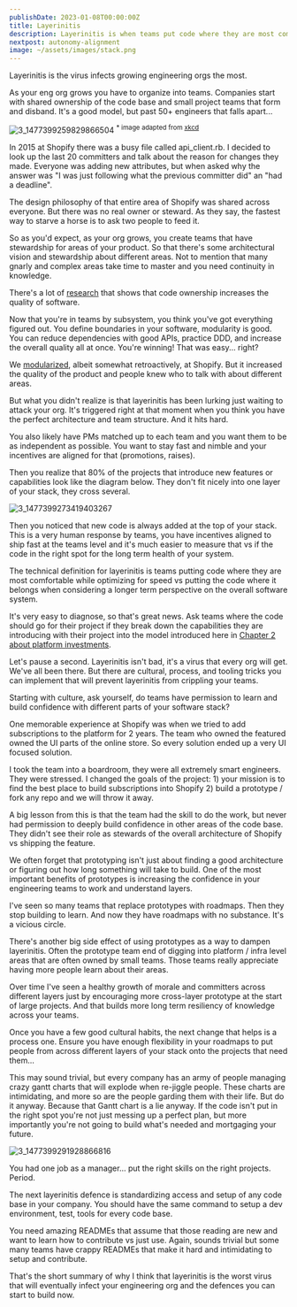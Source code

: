 ```yaml
---
publishDate: 2023-01-08T00:00:00Z
title: Layerinitis
description: Layerinitis is when teams put code where they are most comfortable while optimizing for speed vs putting the code where it belongs when considering a longer term perspective on the overall software system.
nextpost: autonomy-alignment
image: ~/assets/images/stack.png
---
```


Layerinitis is the virus infects growing engineering orgs the most.

As your eng org grows you have to organize into teams. Companies start with shared ownership of the code base and small project teams that form and disband. It's a good model, but past 50+ engineers that falls apart...

![3_1477399259829866504](/images/layerinitis/stack.png)
<sup>\* image adapted from [xkcd](https://xkcd.com/2347/)</sup>

In 2015 at Shopify there was a busy file called api_client.rb. I decided to look up the last 20 committers and talk about the reason for changes they made. Everyone was adding new attributes, but when asked why the answer was "I was just following what the previous committer did" an "had a deadline".

The design philosophy of that entire area of Shopify was shared across everyone. But there was no real owner or steward. As they say, the fastest way to starve a horse is to ask two people to feed it.

So as you'd expect, as your org grows, you create teams that have stewardship for areas of your product. So that there's some architectural vision and stewardship about different areas. Not to mention that many gnarly and complex areas take time to master and you need continuity in knowledge.

There's a lot of [research](https://www.microsoft.com/en-us/research/publication/code-ownership-and-software-quality-a-replication-study/) that shows that code ownership increases the quality of software.

Now that you're in teams by subsystem, you think you've got everything figured out. You define boundaries in your software, modularity is good. You can reduce dependencies with good APIs, practice DDD, and increase the overall quality all at once. You're winning! That was easy... right?

We [modularized](https://shopify.engineering/deconstructing-monolith-designing-software-maximizes-developer-productivity), albeit somewhat retroactively, at Shopify. But it increased the quality of the product and people knew who to talk with about different areas.

But what you didn't realize is that layerinitis has been lurking just waiting to attack your org. It's triggered right at that moment when you think you have the perfect architecture and team structure. And it hits hard.

You also likely have PMs matched up to each team and you want them to be as independent as possible. You want to stay fast and nimble and your incentives are aligned for that (promotions, raises).

Then you realize that 80% of the projects that introduce new features or capabilities look like the diagram below. They don't fit nicely into one layer of your stack, they cross several.

![3_1477399273419403267](/images/layerinitis/stack-projects.jpg)

Then you noticed that new code is always added at the top of your stack. This is a very human response by teams, you have incentives aligned to ship fast at the teams level and it's much easier to measure that vs if the code in the right spot for the long term health of your system.

The technical definition for layerinitis is teams putting code where they are most comfortable while optimizing for speed vs putting the code where it belongs when considering a longer term perspective on the overall software system.

It's very easy to diagnose, so that's great news. Ask teams where the code should go for their project if they break down the capabilities they are introducing with their project into the model introduced here in [Chapter 2 about platform investments](https://twitter.com/jmwind/status/1470894712538103813?s=20).

Let's pause a second. Layerinitis isn't bad, it's a virus that every org will get. We've all been there. But there are cultural, process, and tooling tricks you can implement that will prevent layerinitis from crippling your teams.

Starting with culture, ask yourself, do teams have permission to learn and build confidence with different parts of your software stack?

One memorable experience at Shopify was when we tried to add subscriptions to the platform for 2 years. The team who owned the featured owned the UI parts of the online store. So every solution ended up a very UI focused solution.

I took the team into a boardroom, they were all extremely smart engineers. They were stressed. I changed the goals of the project: 1) your mission is to find the best place to build subscriptions into Shopify 2) build a prototype / fork any repo and we will throw it away.

A big lesson from this is that the team had the skill to do the work, but never had permission to deeply build confidence in other areas of the code base. They didn't see their role as stewards of the overall architecture of Shopify vs shipping the feature.

We often forget that prototyping isn't just about finding a good architecture or figuring out how long something will take to build. One of the most important benefits of prototypes is increasing the confidence in your engineering teams to work and understand layers.

I've seen so many teams that replace prototypes with roadmaps. Then they stop building to learn. And now they have roadmaps with no substance. It's a vicious circle.

There's another big side effect of using prototypes as a way to dampen layerinitis. Often the prototype team end of digging into platform / infra level areas that are often owned by small teams. Those teams really appreciate having more people learn about their areas.

Over time I've seen a healthy growth of morale and committers across different layers just by encouraging more cross-layer prototype at the start of large projects. And that builds more long term resiliency of knowledge across your teams.

Once you have a few good cultural habits, the next change that helps is a process one. Ensure you have enough flexibility in your roadmaps to put people from across different layers of your stack onto the projects that need them...

This may sound trivial, but every company has an army of people managing crazy gantt charts that will explode when re-jiggle people. These charts are intimidating, and more so are the people garding them with their life. But do it anyway. Because that Gantt chart is a lie anyway. If the code isn't put in the right spot you're not just messing up a perfect plan, but more importantly you're not going to build what's needed and mortgaging your future.

![3_1477399291928866816](/images/layerinitis/gantt.png)

You had one job as a manager... put the right skills on the right projects. Period.

The next layerinitis defence is standardizing access and setup of any code base in your company. You should have the same command to setup a dev environment, test, tools for every code base.

You need amazing READMEs that assume that those reading are new and want to learn how to contribute vs just use. Again, sounds trivial but some many teams have crappy READMEs that make it hard and intimidating to setup and contribute.

That's the short summary of why I think that layerinitis is the worst virus that will eventually infect your engineering org and the defences you can start to build now.
